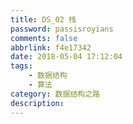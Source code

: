 ```yaml
---
title: DS_02 栈
password: passisroyians
comments: false
abbrlink: f4e17342
date: 2018-05-04 17:12:04
tags: 
    - 数据结构
    - 算法
category: 数据结构之路
description:
---
```


